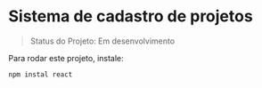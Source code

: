 <h1>Sistema de cadastro de projetos</h1>

> Status do Projeto: Em desenvolvimento

Para rodar este projeto, instale:
```
npm instal react
````

